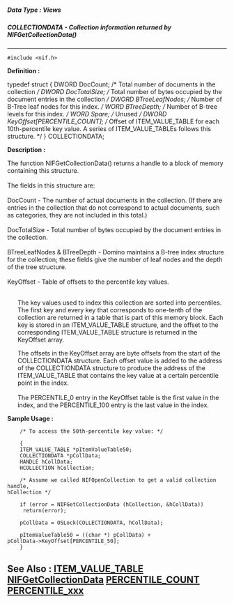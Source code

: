 ##### Data Type : Views
##### COLLECTIONDATA - Collection information returned by NIFGetCollectionData()
---
```
#include <nif.h>
```

**Definition :**

typedef struct {
   DWORD DocCount;       /* Total number of documents in the
                            collection */
   DWORD DocTotalSize;   /* Total number of bytes occupied by the
                            document entries in the collection */
   DWORD BTreeLeafNodes; /* Number of B-Tree leaf nodes for this
                            index. */
   WORD  BTreeDepth;     /* Number of B-tree levels for this index. */
   WORD  Spare;          /* Unused */
   DWORD KeyOffset[PERCENTILE_COUNT]; /* Offset of ITEM_VALUE_TABLE
                            for each 10th-percentile key value.
                            A series of ITEM_VALUE_TABLEs follows
                            this structure. */
} COLLECTIONDATA;

**Description :**

The function NIFGetCollectionData() returns a handle to a block of memory containing this structure.<br>
<br>
The fields in this structure are:<br>
<br>
DocCount - The number of actual documents in the collection.  (If there are entries in the collection that do not correspond to actual documents, such as categories, they are not included in this total.)<br>
<br>
DocTotalSize - Total number of bytes occupied by the document entries in the collection.<br>
<br>
BTreeLeafNodes &amp; BTreeDepth - Domino maintains a B-tree index structure for the collection;  these fields give the number of leaf nodes and the depth of the tree structure.<br>
<br>
KeyOffset - Table of offsets to the percentile key values.<br>

<ul><br>
The key values used to index this collection are sorted into percentiles.  The first key and every key that corresponds to one-tenth of the collection are returned in a table that is part of this memory block.  Each key is stored in an ITEM_VALUE_TABLE structure, and the offset to the corresponding ITEM_VALUE_TABLE structure is returned in the KeyOffset array.</ul>

<ul>The offsets in the KeyOffset array are byte offsets from the start of the COLLECTIONDATA structure.  Each offset value is added to the address of the COLLECTIONDATA structure to produce the address of the ITEM_VALUE_TABLE that contains the key value at a certain percentile point in the index. <br>
<br>
The PERCENTILE_0 entry in the KeyOffset table is the first value in the index, and the PERCENTILE_100 entry is the last value in the index.</ul>



**Sample Usage :**
```
	/* To access the 50th-percentile key value: */

	{
	ITEM_VALUE_TABLE *pItemValueTable50;
	COLLECTIONDATA *pCollData;
	HANDLE hCollData;
	HCOLLECTION hCollection;

	/* Assume we called NIFOpenCollection to get a valid collection handle, 
hCollection */

	if (error = NIFGetCollectionData (hCollection, &hCollData))
	 return(error);

	pCollData = OSLock(COLLECTIONDATA, hCollData);

	pItemValueTable50 = ((char *) pCollData) + 
pCollData->KeyOffset[PERCENTILE_50];
	}
```

**See Also :**
[ITEM_VALUE_TABLE](/domino-c-api-docs/reference/Data/ITEM_VALUE_TABLE)
[NIFGetCollectionData](/domino-c-api-docs/reference/Func/NIFGetCollectionData)
[PERCENTILE_COUNT](/domino-c-api-docs/reference/Symb/PERCENTILE_COUNT)
[PERCENTILE_xxx](/domino-c-api-docs/reference/Symb/PERCENTILE_xxx)
---
